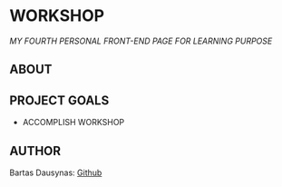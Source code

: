 # WORKSHOP

_MY FOURTH PERSONAL FRONT-END PAGE FOR LEARNING PURPOSE_

## ABOUT



## PROJECT GOALS

- ACCOMPLISH WORKSHOP

## AUTHOR

Bartas Dausynas: [Github](https://github.com/bartasd)
